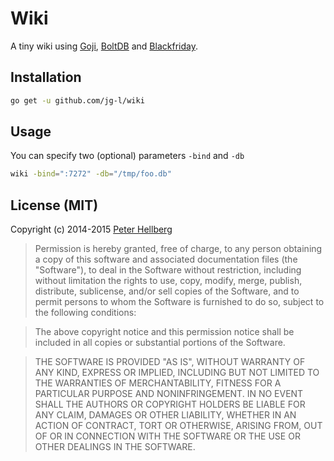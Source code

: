 Wiki
====

A tiny wiki using [Goji](http://goji.io/), [BoltDB](https://github.com/boltdb/bolt) and [Blackfriday](https://github.com/russross/blackfriday).

## Installation

```bash
go get -u github.com/jg-l/wiki
```

## Usage

You can specify two (optional) parameters `-bind` and `-db`

```bash
wiki -bind=":7272" -db="/tmp/foo.db"
```

## License (MIT)

Copyright (c) 2014-2015 [Peter Hellberg](http://c7.se/)

> Permission is hereby granted, free of charge, to any person obtaining
> a copy of this software and associated documentation files (the
> "Software"), to deal in the Software without restriction, including
> without limitation the rights to use, copy, modify, merge, publish,
> distribute, sublicense, and/or sell copies of the Software, and to
> permit persons to whom the Software is furnished to do so, subject to
> the following conditions:

> The above copyright notice and this permission notice shall be
> included in all copies or substantial portions of the Software.

> THE SOFTWARE IS PROVIDED "AS IS", WITHOUT WARRANTY OF ANY KIND,
> EXPRESS OR IMPLIED, INCLUDING BUT NOT LIMITED TO THE WARRANTIES OF
> MERCHANTABILITY, FITNESS FOR A PARTICULAR PURPOSE AND
> NONINFRINGEMENT. IN NO EVENT SHALL THE AUTHORS OR COPYRIGHT HOLDERS BE
> LIABLE FOR ANY CLAIM, DAMAGES OR OTHER LIABILITY, WHETHER IN AN ACTION
> OF CONTRACT, TORT OR OTHERWISE, ARISING FROM, OUT OF OR IN CONNECTION
> WITH THE SOFTWARE OR THE USE OR OTHER DEALINGS IN THE SOFTWARE.

